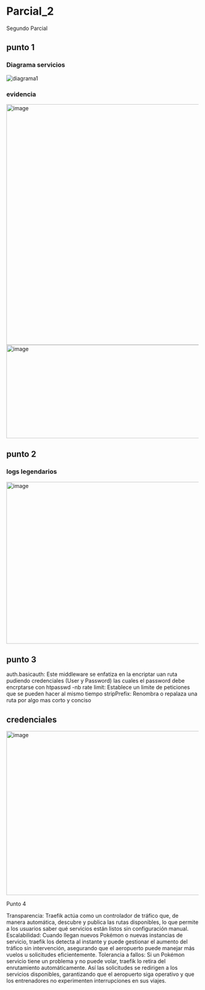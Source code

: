 # Parcial_2
Segundo Parcial
## punto 1
### Diagrama servicios
![diagrama1](https://github.com/user-attachments/assets/08014d0f-b301-4135-95cc-4a0cfa58ec79)



### evidencia

<img width="866" height="629" alt="image" src="https://github.com/user-attachments/assets/39e1fafb-7a8e-46ce-aac5-15f7ce2154cf" />
<img width="652" height="244" alt="image" src="https://github.com/user-attachments/assets/7e5e1e41-05c9-44f5-8573-ed2b51128d98" />

## punto 2

### logs legendarios

<img width="827" height="423" alt="image" src="https://github.com/user-attachments/assets/9f379e1c-44fa-4ac1-8fa9-a234925883f9" />

## punto 3
auth.basicauth: Este middleware se enfatiza en la encriptar uan ruta pudiendo credenciales (User y Password) las cuales el password debe encrptarse con htpasswd -nb 
rate limit: Establece un limite de peticiones que se pueden hacer al mismo tiempo 
stripPrefix: Renombra o repalaza una ruta por algo mas corto y conciso
## credenciales

<img width="830" height="429" alt="image" src="https://github.com/user-attachments/assets/1f84222d-d2e9-4e1e-95f4-75e67fd97ab8" />

Punto 4

Transparencia: Traefik actúa como un controlador de tráfico que, de manera automática, descubre y publica las rutas disponibles, lo que permite a los usuarios saber qué servicios  están listos sin configuración manual.
Escalabilidad: Cuando llegan nuevos Pokémon o nuevas instancias de servicio, traefik los detecta al instante y puede gestionar el aumento del tráfico sin intervención, asegurando que el aeropuerto puede manejar más vuelos u solicitudes eficientemente.
Tolerancia a fallos: Si un Pokémon servicio tiene un problema y no puede volar, traefik lo retira del enrutamiento automáticamente. Así las solicitudes se redirigen a los servicios disponibles, garantizando que el aeropuerto siga operativo y que los entrenadores no experimenten interrupciones en sus viajes.

